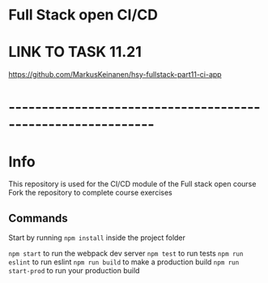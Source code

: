 # Full Stack open CI/CD

# LINK TO TASK 11.21

https://github.com/MarkusKeinanen/hsy-fullstack-part11-ci-app

# ------------------------------------------------------------

# Info

This repository is used for the CI/CD module of the Full stack open course Fork the repository to complete course exercises

## Commands

Start by running `npm install` inside the project folder

`npm start` to run the webpack dev server `npm test` to run tests `npm run eslint` to run eslint `npm run build` to make a production build `npm run start-prod` to run your production build
